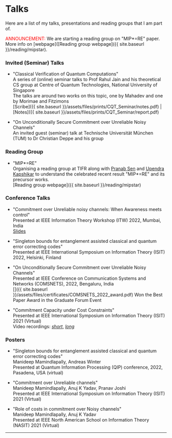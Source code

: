 # Talks
Here are a list of my talks, presentations and reading groups that I am part of.

<span style="color:red"> ANNOUNCEMENT: </span>
We are starting a reading group on "MIP*=RE" paper. More info on [webpage]([Reading group webpage]({{ site.baseurl }}/reading/mipstar).

### Invited (Seminar) Talks
- "Classical Verification of Quantum Computations" \
A series of (online) seminar talks to Prof Rahul Jain and his theoretical CS group at Centre of Quantum Technologies, National University of Singapore \
The talks are around two works on this topic, one by Mahadev and one by Morimae and Fitzimons \
[Scribe]({{ site.baseurl }}/assets/files/prints/CQT_Seminar/notes.pdf) | [Notes]({{ site.baseurl }}/assets/files/prints/CQT_Seminar/report.pdf)

- "On Unconditionally Secure Commitment over Unreliable Noisy Channels" \
An invited guest (seminar) talk at Technische Universität München (TUM) to Dr Christian Deppe and his group

### Reading Group
- "MIP*=RE" \
Organising a reading group at TIFR along with [Pranab Sen](https://www.tcs.tifr.res.in/~pgdsen/) and [Upendra Kapshikar](https://www.quantumlah.org/people/profile/Upendra) to understand the celebrated recent result "MIP*=RE" and its precursor works. \
[Reading group webpage]({{ site.baseurl }}/reading/mipstar)

### Conference Talks
- "Commitment over Unreliable noisy channels: When Awareness meets control"\
Presented at IEEE Information Theory Workshop (ITW) 2022, Mumbai, India \
[Slides](https://drive.google.com/file/d/1QpVP3NU9SxFtjxc1BveSqvj0Y9Yiy6Ey/view?usp=share_link) 

- "Singleton bounds for entanglement assisted classical and quantum error correcting codes" \
Presented at IEEE International Symposium on Information Theory (ISIT) 2022, Helsinki, Finland

- "On Unconditionally Secure Commitment over Unreliable Noisy Channels" \
Presented at IEEE Conference on Communication Systems and Networks (COMSNETS), 2022, Bengaluru, India \
[<i class="fa fa-trophy" aria-hidden="true"></i>]({{ site.baseurl }}/assets/files/certificates/COMSNETS_2022_award.pdf)  Won the Best Paper Award in the Graduate Forum Event

- "Commitment Capacity under Cost Constraints" \
Presented at IEEE International Symposium on Information Theory (ISIT) 2021 (Virtual) \
Video recordings: [_short_](https://drive.google.com/file/d/1wa_nDtqyEUFPBMkJChlZAyT96lmBZcB5/view?usp=sharing), [_long_](https://drive.google.com/file/d/1hgJ9LcpQ_dybLoeyZEmrDeuTUJVGlrOR/view?usp=sharing)


### Posters
- "Singleton bounds for entanglement assisted classical and quantum error correcting codes" \
Manideep Mamindlapally, Andreas Winter \
Presented at Quantum Information Processing (QIP) conference, 2022, Pasadena, USA (virtual)

- "Commitment over Unreliable channels" \
Manideep Mamindlapally, Anuj K Yadav, Pranav Joshi \
Presented at IEEE International Symposium on Information Theory (ISIT) 2021 (Virtual)

- "Role of costs in commitment over Noisy channels" \
Manideep Mamindlapally, Anuj K Yadav \
Presented at IEEE North American School on Information Theory (NASIT) 2021 (Virtual)

---